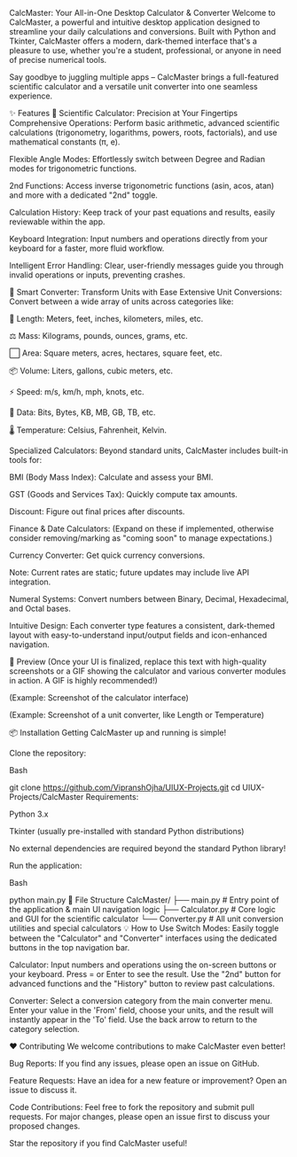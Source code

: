 CalcMaster: Your All-in-One Desktop Calculator & Converter
Welcome to CalcMaster, a powerful and intuitive desktop application designed to streamline your daily calculations and conversions. Built with Python and Tkinter, CalcMaster offers a modern, dark-themed interface that's a pleasure to use, whether you're a student, professional, or anyone in need of precise numerical tools.

Say goodbye to juggling multiple apps – CalcMaster brings a full-featured scientific calculator and a versatile unit converter into one seamless experience.

✨ Features
🚀 Scientific Calculator: Precision at Your Fingertips
Comprehensive Operations: Perform basic arithmetic, advanced scientific calculations (trigonometry, logarithms, powers, roots, factorials), and use mathematical constants (π, e).

Flexible Angle Modes: Effortlessly switch between Degree and Radian modes for trigonometric functions.

2nd Functions: Access inverse trigonometric functions (asin, acos, atan) and more with a dedicated "2nd" toggle.

Calculation History: Keep track of your past equations and results, easily reviewable within the app.

Keyboard Integration: Input numbers and operations directly from your keyboard for a faster, more fluid workflow.

Intelligent Error Handling: Clear, user-friendly messages guide you through invalid operations or inputs, preventing crashes.

🔄 Smart Converter: Transform Units with Ease
Extensive Unit Conversions: Convert between a wide array of units across categories like:

📏 Length: Meters, feet, inches, kilometers, miles, etc.

⚖️ Mass: Kilograms, pounds, ounces, grams, etc.

⬜ Area: Square meters, acres, hectares, square feet, etc.

📦 Volume: Liters, gallons, cubic meters, etc.

⚡ Speed: m/s, km/h, mph, knots, etc.

💾 Data: Bits, Bytes, KB, MB, GB, TB, etc.

🌡️ Temperature: Celsius, Fahrenheit, Kelvin.

Specialized Calculators: Beyond standard units, CalcMaster includes built-in tools for:

BMI (Body Mass Index): Calculate and assess your BMI.

GST (Goods and Services Tax): Quickly compute tax amounts.

Discount: Figure out final prices after discounts.

Finance & Date Calculators: (Expand on these if implemented, otherwise consider removing/marking as "coming soon" to manage expectations.)

Currency Converter: Get quick currency conversions.

Note: Current rates are static; future updates may include live API integration.

Numeral Systems: Convert numbers between Binary, Decimal, Hexadecimal, and Octal bases.

Intuitive Design: Each converter type features a consistent, dark-themed layout with easy-to-understand input/output fields and icon-enhanced navigation.

📸 Preview
(Once your UI is finalized, replace this text with high-quality screenshots or a GIF showing the calculator and various converter modules in action. A GIF is highly recommended!)

(Example: Screenshot of the calculator interface)

(Example: Screenshot of a unit converter, like Length or Temperature)

📦 Installation
Getting CalcMaster up and running is simple!

Clone the repository:

Bash

git clone https://github.com/VipranshOjha/UIUX-Projects.git
cd UIUX-Projects/CalcMaster
Requirements:

Python 3.x

Tkinter (usually pre-installed with standard Python distributions)

No external dependencies are required beyond the standard Python library!

Run the application:

Bash

python main.py
📂 File Structure
CalcMaster/
├── main.py             # Entry point of the application & main UI navigation logic
├── Calculator.py       # Core logic and GUI for the scientific calculator
└── Converter.py        # All unit conversion utilities and special calculators
💡 How to Use
Switch Modes: Easily toggle between the "Calculator" and "Converter" interfaces using the dedicated buttons in the top navigation bar.

Calculator: Input numbers and operations using the on-screen buttons or your keyboard. Press = or Enter to see the result. Use the "2nd" button for advanced functions and the "History" button to review past calculations.

Converter: Select a conversion category from the main converter menu. Enter your value in the 'From' field, choose your units, and the result will instantly appear in the 'To' field. Use the back arrow to return to the category selection.

❤️ Contributing
We welcome contributions to make CalcMaster even better!

Bug Reports: If you find any issues, please open an issue on GitHub.

Feature Requests: Have an idea for a new feature or improvement? Open an issue to discuss it.

Code Contributions: Feel free to fork the repository and submit pull requests. For major changes, please open an issue first to discuss your proposed changes.

Star the repository if you find CalcMaster useful!
